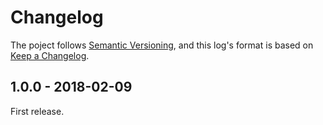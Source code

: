 # Changelog

The poject follows [Semantic Versioning](http://semver.org/spec/v2.0.0.html), and this log's format is based on [Keep a Changelog](http://keepachangelog.com/en/1.0.0/).

## 1.0.0 - 2018-02-09

First release.
